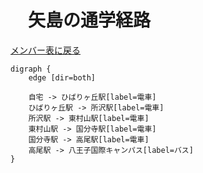 # 　矢島の通学経路

[メンバー表に戻る](member.md#メンバー表)

```graphviz
digraph {
    edge [dir=both]
    
    自宅 -> ひばりヶ丘駅[label=電車]
    ひばりヶ丘駅 -> 所沢駅[label=電車]
    所沢駅 -> 東村山駅[label=電車]
    東村山駅 -> 国分寺駅[label=電車]
    国分寺駅 -> 高尾駅[label=電車]
    高尾駅 -> 八王子国際キャンパス[label=バス]
}
```
